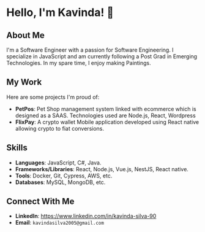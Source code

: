 # Hello, I'm Kavinda! 👋

## About Me
I'm a Software Engineer with a passion for Software Engineering. I specialize in JavaScript and am currently following a Post Grad in Emerging Technologies. In my spare time, I enjoy making Paintings.

## My Work
Here are some projects I'm proud of:

- **PetPos**: Pet Shop management system linked with ecommerce which is designed as a SAAS. Technologies used are Node.js, React, Wordpress
- **FlixPay**: A crypto wallet Mobile application developed using React native allowing crypto to fiat conversions.

## Skills
- **Languages**: JavaScript, C#, Java.
- **Frameworks/Libraries**: React, Node.js, Vue.js, NestJS, React native.
- **Tools**: Docker, Git, Cypress, AWS, etc.
- **Databases**: MySQL, MongoDB, etc.

## Connect With Me
- **LinkedIn**: https://www.linkedin.com/in/kavinda-silva-90
- **Email**: `kavindasilva2005@gmail.com`


